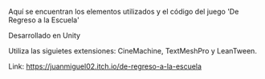 Aquí se encuentran los elementos utilizados y el código del juego 'De Regreso a la Escuela' 

Desarrollado en Unity

Utiliza las siguietes extensiones: CineMachine, TextMeshPro y LeanTween.

Link: https://juanmiguel02.itch.io/de-regreso-a-la-escuela

